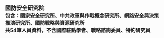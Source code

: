 # <font size=4>國防安全研究院</font></br>  <font size=3>包含：國家安全研究所、中共政軍與作戰概念研究所、網路安全與決策推演研究所、國防戰略與資源研究所</font></br> <font size=3>共54筆人員資料，不含國際駐點學者、戰略諮詢委員、特約研究員</font></br> <font size=4>